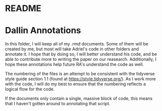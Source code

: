 README
================

Dallin Annotations
==================

In this folder, I will keep all of my .rmd documents. Some of them will be created by me, but most will take Adriel's code in other folders and annotate it. I hope that by doing so, I will better understand his code, and be able to contribute more to writing the paper on our reasearch. Additionally, I hope these annotations help future RA's understand the code as well.

The numbering of the files is an attempt to be consistent with the tidyverse style guide section 1.1 (found at <https://style.tidyverse.org/>). As I work more with the code, I will do my best to ensure that the numbering reflects a logical flow for the code.

If the documents only contain a single, massive block of code, this means that I haven't gotten around to annotating that script.
